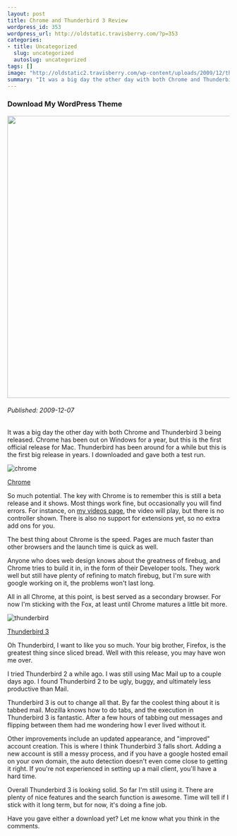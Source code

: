 ```yaml
--- 
layout: post
title: Chrome and Thunderbird 3 Review
wordpress_id: 353
wordpress_url: http://oldstatic.travisberry.com/?p=353
categories: 
- title: Uncategorized
  slug: uncategorized
  autoslug: uncategorized
tags: []
image: "http://oldstatic2.travisberry.com/wp-content/uploads/2009/12/thunderchromereview.jpg"
summary: "It was a big day the other day with both Chrome and Thunderbird 3 being released. I downloaded and gave both a test run."
---
```

<article class="post clearfix">
  <h3>Download My WordPress Theme</h3>
  <a href="http://oldstatic.travisberry.com/wp-content/uploads/2009/12/thunderchromereview.jpg" class="postImageLink"><img src="http://oldstatic2.travisberry.com/wp-content/uploads/2009/12/thunderchromereview.jpg" alt="" class="thumbnail alignleft" width=640  /></a>
  <h6>Published: 2009-12-07</h6>

It was a big day the other day with both Chrome and Thunderbird 3 being released. Chrome has been out on  Windows for a year, but this is the first official release for Mac. Thunderbird has been around for a while but this is the first big release in years. I downloaded and gave both a test run.
<div class="clearfix"></div>

![chrome](http://oldstatic.travisberry.com/wp-content/uploads/2009/12/chrome.jpg "chrome")

[Chrome](http://www.google.com/chrome)

So much potential. The key with Chrome is to remember this is still a beta release and it shows. Most things work fine, but occasionally you will find errors. For instance, on [my videos page](http://oldstatic.travisberry.com/video/), the video will play, but there is no controller shown. There is also no support for extensions yet, so no extra add ons for you. 

The best thing about Chrome is the speed. Pages are much faster than other browsers and the launch time is quick as well. 

Anyone who does web design knows about the greatness of firebug, and Chrome tries to build it in, in the form of their Developer tools. They work well but still have plenty of refining to match firebug, but I'm sure with google working on it, the problems won't last long.

All in all Chrome, at this point, is best served as a secondary browser. For now I'm sticking with the Fox, at least until Chrome matures a little bit more.

![thunderbird](http://oldstatic.travisberry.com/wp-content/uploads/2009/12/thunderbird.jpg "thunderbird")

[Thunderbird 3](http://www.mozillamessaging.com/en-US/thunderbird/)

Oh Thunderbird, I want to like you so much. Your big brother, Firefox, is the greatest thing since sliced bread. Well with this release, you may have won me over.

I tried Thunderbird 2 a while ago. I was still using Mac Mail up to a couple days ago. I found Thunderbird 2 to be ugly, buggy, and ultimately less productive than Mail.

Thunderbird 3 is out to change all that. By far the coolest thing about it is tabbed mail. Mozilla knows how to do tabs, and the execution in Thunderbird 3 is fantastic. After a few hours of tabbing out messages and flipping between them had me wondering how I ever lived without it.

Other improvements include an updated appearance, and "improved" account creation. This is where I think Thunderbird 3 falls short. Adding a new account is still a messy process, and if you have a google hosted email on your own domain, the auto detection doesn't even come close to getting it right. If you're not experienced in setting up a mail client, you'll have a hard time.

Overall Thunderbird 3 is looking solid. So far I'm still using it. There are plenty of nice features and the search function is awesome. Time will tell if I stick with it long term, but for now, it's doing a fine job.

Have you gave either a download yet? Let me know what you think in the comments.
</article>